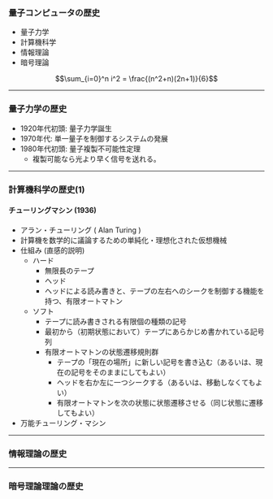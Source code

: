 ### 量子コンピュータの歴史


* 量子力学
* 計算機科学
* 情報理論
* 暗号理論

$$\sum_{i=0}^n i^2 = \frac{(n^2+n)(2n+1)}{6}$$

---


### 量子力学の歴史

* 1920年代初頭: 量子力学誕生
* 1970年代: 単一量子を制御するシステムの発展
* 1980年代初頭: 量子複製不可能性定理
    * 複製可能なら光より早く信号を送れる。

---


### 計算機科学の歴史(1)

#### チューリングマシン (1936)

* アラン・チューリング ( Alan Turing )
* 計算機を数学的に議論するための単純化・理想化された仮想機械
* 仕組み (直感的説明)
    * ハード
        * 無限長のテープ
        * ヘッド
        * ヘッドによる読み書きと、テープの左右へのシークを制御する機能を持つ、有限オートマトン
    * ソフト
        * テープに読み書きされる有限個の種類の記号
        * 最初から（初期状態において）テープにあらかじめ書かれている記号列
        * 有限オートマトンの状態遷移規則群
            * テープの「現在の場所」に新しい記号を書き込む（あるいは、現在の記号をそのままにしてもよい）
            * ヘッドを右か左に一つシークする（あるいは、移動しなくてもよい）
            * 有限オートマトンを次の状態に状態遷移させる（同じ状態に遷移してもよい）
* 万能チューリング・マシン


---


### 情報理論の歴史


---


### 暗号理論理論の歴史